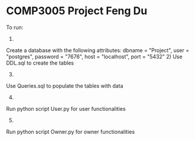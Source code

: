 # COMP3005 Project Feng Du

To run:

1)
Create a database with the following attributes:
	dbname = "Project",
	user = "postgres",
	password = "7676",
	host = "localhost",
	port = "5432"
2)
Use DDL.sql to create the tables

3)
Use Queries.sql to populate the tables with data

4)
Run python script User.py for user functionalities

5)
Run python script Owner.py for owner functionalities




